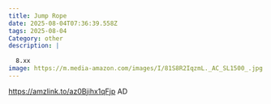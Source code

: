 ```yaml
---
title: Jump Rope
date: 2025-08-04T07:36:39.558Z
tags: 2025-08-04
Category: other
description: |
  
  8.xx
image: https://m.media-amazon.com/images/I/81S8R2IqzmL._AC_SL1500_.jpg
---
```

https://amzlink.to/az0Bjihx1qFjp
AD